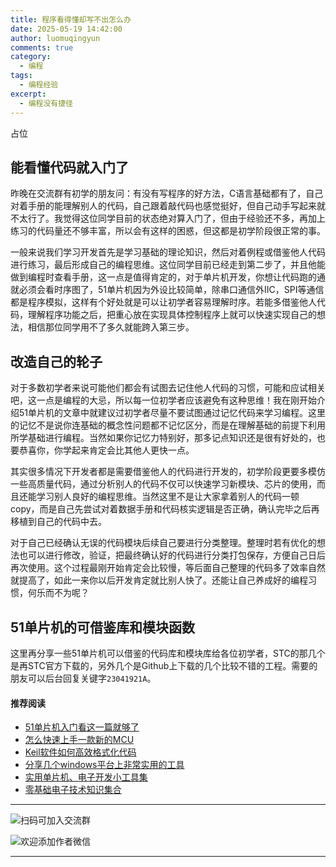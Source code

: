 ```yaml
---
title: 程序看得懂却写不出怎么办
date: 2025-05-19 14:42:00
author: luomuqingyun
comments: true
category:
  - 编程
tags:
  - 编程经验
excerpt:
  - 编程没有捷径
---
```

占位
## 能看懂代码就入门了
昨晚在交流群有初学的朋友问：有没有写程序的好方法，C语言基础都有了，自己对着手册的能理解别人的代码，自己跟着敲代码也感觉挺好，但自己动手写起来就不太行了。我觉得这位同学目前的状态绝对算入门了，但由于经验还不多，再加上练习的代码量还不够丰富，所以会有这样的困惑，但这都是初学阶段很正常的事。

一般来说我们学习开发首先是学习基础的理论知识，然后对着例程或借鉴他人代码进行练习，最后形成自己的编程思维。这位同学目前已经走到第二步了，并且他能做到编程时查看手册，这一点是值得肯定的，对于单片机开发，你想让代码跑的通就必须会看时序图了，51单片机因为外设比较简单，除串口通信外IIC，SPI等通信都是程序模拟，这样有个好处就是可以让初学者容易理解时序。若能多借鉴他人代码，理解程序功能之后，把重心放在实现具体控制程序上就可以快速实现自己的想法，相信那位同学用不了多久就能跨入第三步。
## 改造自己的轮子
对于多数初学者来说可能他们都会有试图去记住他人代码的习惯，可能和应试相关吧，这一点是编程的大忌，所以每一位初学者应该避免有这种思维！我在刚开始介绍51单片机的文章中就建议过初学者尽量不要试图通过记忆代码来学习编程。这里的记忆不是说你连基础的概念性问题都不记忆区分，而是在理解基础的前提下利用所学基础进行编程。当然如果你记忆力特别好，那多记点知识还是很有好处的，也要恭喜你，你学起来肯定会比其他人更快一点。

其实很多情况下开发者都是需要借鉴他人的代码进行开发的，初学阶段更要多模仿一些高质量代码，通过分析别人的代码不仅可以快速学习新模块、芯片的使用，而且还能学习别人良好的编程思维。当然这里不是让大家拿着别人的代码一顿copy，而是自己先尝试对着数据手册和代码核实逻辑是否正确，确认完毕之后再移植到自己的代码中去。

对于自己已经确认无误的代码模块后续自己要进行分类整理。整理时若有优化的想法也可以进行修改，验证，把最终确认好的代码进行分类打包保存，方便自己日后再次使用。这个过程最刚开始肯定会比较慢，等后面自己整理的代码多了效率自然就提高了，如此一来你以后开发肯定就比别人快了。还能让自己养成好的编程习惯，何乐而不为呢？
## 51单片机的可借鉴库和模块函数
这里再分享一些51单片机可以借鉴的代码库和模块库给各位初学者，STC的那几个是再STC官方下载的，另外几个是Github上下载的几个比较不错的工程。需要的朋友可以后台回复关键字`23041921A`。
#### 推荐阅读
- [51单片机入门看这一篇就够了](https://mp.weixin.qq.com/s?__biz=MzI1OTQ4MTg4Ng==&mid=2247485523&idx=1&sn=b7fcd1b86e2467d6f03b1a520c39bb06&chksm=ea790022dd0e893452c4994fa16d63111b16d9878c303712f695b58b7af360b7b18c1ed4b201&token=1711068967&lang=zh_CN#rd)
- [怎么快速上手一款新的MCU](https://mp.weixin.qq.com/s?__biz=MzI1OTQ4MTg4Ng==&mid=2247485581&idx=1&sn=b36e6536717774f7931c7aa93d5b237a&chksm=ea7900fcdd0e89ea0db13737720edc996fcb3fdbab3e43b4a92316240ac66d4b5a8bf9a07e78&token=466212876&lang=zh_CN#rd)
- [Keil软件如何高效格式化代码](https://mp.weixin.qq.com/s?__biz=MzI1OTQ4MTg4Ng==&mid=2247485572&idx=1&sn=17cefa35d9d660083d419a7e9b6db6f7&chksm=ea7900f5dd0e89e35b65ba26354cc69ad24f686d8e18abd34e0932567a9345e8c9ed653eee6b&token=1711068967&lang=zh_CN#rd)
- [分享几个windows平台上非常实用的工具](https://mp.weixin.qq.com/s?__biz=MzI1OTQ4MTg4Ng==&mid=2247485420&idx=2&sn=728ca4abbadf7caf51c392e7d7045cbe&chksm=ea790f9ddd0e868b9fa162c80db1876199845f387bbe851c8d38a4e8412329ae635916c13cfb&token=1711068967&lang=zh_CN#rd)
- [实用单片机、电子开发小工具集](https://mp.weixin.qq.com/s?__biz=MzI1OTQ4MTg4Ng==&mid=2247485606&idx=1&sn=2b433faa2e436fc762dc538c9cf3fe14&chksm=ea7900d7dd0e89c169f8948ff3d423016c8f51f1c914eb7b0d20cba8145b9ffa54815915d67b&token=1580674001&lang=zh_CN#rd)
- [零基础电子技术知识集合](https://mp.weixin.qq.com/s?__biz=MzI1OTQ4MTg4Ng==&mid=2247485689&idx=4&sn=211c2d0871a19c5e92cdf0c34f01d96b&chksm=ea790088dd0e899e3042a649a346bc98e94189d1fd18da2b954a7ddb781582dc2d0a82e07f4d&token=970763775&lang=zh_CN#rd)
----
![扫码可加入交流群](https://files.mdnice.com/user/38598/e54fd28f-0b44-45be-8a41-7addef41e699.jpg)

![欢迎添加作者微信](https://files.mdnice.com/user/38598/37e7b97e-a5c7-44d1-9e48-bbe22ab3141d.jpg)

----


